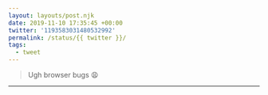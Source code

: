 ```yaml
---
layout: layouts/post.njk
date: 2019-11-10 17:35:45 +00:00
twitter: '1193583031480532992'
permalink: /status/{{ twitter }}/
tags: 
  - tweet
---
```


> Ugh browser bugs 😩

---
